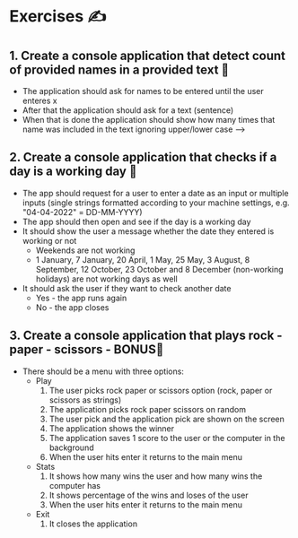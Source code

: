 # Exercises ✍
## 1. Create a console application that detect count of provided names in a provided text 🔹
* The application should ask for names to be entered until the user enteres x
* After that the application should ask for a text (sentence)
* When that is done the application should show how many times that name was included in the text ignoring upper/lower case -->
## 2. Create a console application that checks if a day is a working day 🔹
* The app should request for a user to enter a date as an input or multiple inputs (single strings formatted according to your machine settings, e.g. "04-04-2022" = DD-MM-YYYY)
* The app should then open and see if the day is a working day
* It should show the user a message whether the date they entered is working or not
  * Weekends are not working
  * 1 January, 7 January, 20 April, 1 May, 25 May, 3 August, 8 September, 12 October, 23 October and 8 December (non-working holidays) are not working days as well
* It should ask the user if they want to check another date
  * Yes - the app runs again
  * No - the app closes
## 3. Create a console application that plays rock - paper - scissors - BONUS🔹
* There should be a menu with three options:
  * Play
    1. The user picks rock paper or scissors option (rock, paper or scissors as strings)
    2. The application picks rock paper scissors on random
    3. The user pick and the application pick are shown on the screen
    4. The application shows the winner
    5. The application saves 1 score to the user or the computer in the background
    6. When the user hits enter it returns to the main menu
  * Stats
    1. It shows how many wins the user and how many wins the computer has
    2. It shows percentage of the wins and loses of the user
    3. When the user hits enter it returns to the main menu
  * Exit
    1. It closes the application
